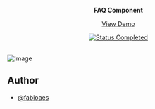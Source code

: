 

<div align="center">

<b> FAQ Component </b>

 <a href="https://fabioaes.github.io/faq_component/">View Demo</a>
 
 <a href="#">
    <img src="https://img.shields.io/badge/Status-Completed-brightgreen?style=for-the-badge" alt="Status Completed">
  </a>
 
 </div>
 
  <br />

![image](https://user-images.githubusercontent.com/101347552/214982713-799d7692-3cc6-466f-9d73-14394e37bd4c.png)

## Author

- [@fabioaes](https://github.com/fabioaes)
